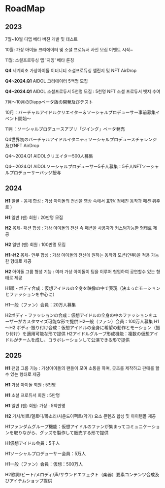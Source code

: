 # RoadMap

## **2023**

7월\~10월 디앱 베타 버젼 개발 및 테스트&#x20;

10월: 가상 아이돌 크리에이터 및 소셜 프로듀서 사전 모집 이벤트 시작\~&#x20;

11월: 소셜프로듀싱 앱 '지잉' 베타 론칭

**Q4**  세계최초 가상아이돌 이터니티 소셜프로듀싱 챌린지 및 NFT AirDrop

**Q4\~2024.Q1**  AIDOL  크리에이터  5백명 모집&#x20;

**Q4\~2024.Q1** AIDOL 소셜프로듀서 5천명 모집 : 5천명 NFT 소셜 프로듀서 뱃지 수여

7月～10月のDiappベータ版の開発及びテスト

10月：バーチャルアイドルクリエイター＆ソーシャルプロデューサー事前募集イベント開始～&#x20;

11月：ソーシャルプロデュースアプリ「ジイング」ベータ発売

Q4世界初のバーチャルアイドルイタニティソーシャルプロデュースチャレンジ及びNFT AirDrop&#x20;

Q4～2024.Q1 AIDOLクリエイター500人募集

Q4～2024.Q1 AIDOLソーシャルプロデューサー5千人募集：5千人NFTソーシャルプロデューサーバッジ授与



## **2024**

**H1** 얼굴 - 몸체 합성 : 가상 아이돌의 전신을 영상 속에서 표현( 정해진 동작과 패션 위주로 )

**H1** 일반 (팬)  회원  : 20만명 모집

**H2**  몸체- 패션 합성 : 가상 아이돌의 전신 속 패션을 사용자가 커스텀가능한 형태로 제공

**H2**  일반 (팬) 회원  : 100만명 모집

**H1\~H2** 몸체- 안무 합성 : 가상 아이돌의 전신에 원하는 동작과 모션(안무)을 적용 가능한 형태로 제공

**H2** 아이돌 그룹 형성 기능 : 여러 가상 아이돌이 팀을 이루어 협업하여 공연할수 있는 형태로 제공

H1顔 - ボディ合成：仮想アイドルの全身を映像の中で表現（決まったモーションとファッションを中心に）

H1一般（ファン）会員：20万人募集

H2ボディ - ファッションの合成：仮想アイドルの全身の中のファッションをユーザーがカスタマイズ可能な形で提供 H2一般（ファン）会員：100万人募集 H1～H2 ボディ-振り付け合成：仮想アイドルの全身に希望の動作とモーション（振り付け）を適用可能な形で提供 H2アイドルグループ形成機能：複数の仮想アイドルがチームを成し、コラボレーションして公演できる形で提供



## **2025**

**H1**  팬덤 그룹 기능 : 가상아이돌의 팬들이 모여 소통을 하며, 굿즈를 제작하고 판매를 할수 있는 형태로 제공

**H1**  가상 아이돌 회원  : 5천명

**H1**  소셜 프로듀서 회원  : 5만명

**H1**  일반 (팬) 회원: 가상 : 5백만명

**H2**  가사/비트/멜로디/목소리/사운드이팩트(악기) 요소 콘텐츠 합성 및  아이템몰 제공

H1ファンダムグループ機能：仮想アイドルのファンが集まってコミュニケーションを取りながら、グッズを製作して販売する形で提供

H1仮想アイドル会員：5千人&#x20;

H1ソーシャルプロデューサー会員：5万人&#x20;

H1一般（ファン）会員：仮想：500万人&#x20;

H2歌詞/ビート/メロディ/声/サウンドエフェクト（楽器）要素コンテンツ合成及びアイテムショップ提供
